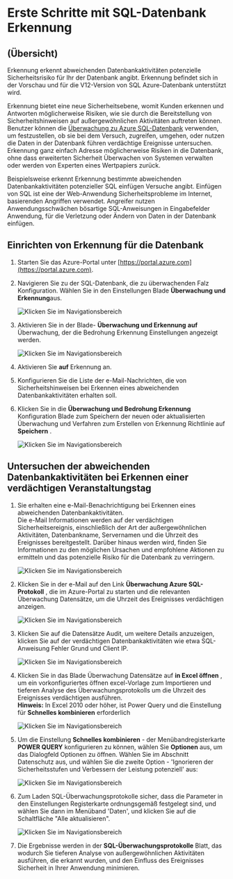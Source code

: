 <properties
   pageTitle="Erste Schritte mit der SQL-Datenbank Erkennung"
   description="Gewusst wie: Erste Schritte mit SQL-Datenbank Erkennung Azure-Portal"
   services="sql-database"
   documentationCenter=""
   authors="ronitr"
   manager="jhubbard"
   editor="v-romcal"/>

<tags
   ms.service="sql-database"
   ms.devlang="NA"
   ms.topic="article"
   ms.tgt_pltfrm="NA"
   ms.workload="data-services"
   ms.date="07/10/2016"
   ms.author="ronmat; ronitr"/>


# <a name="get-started-with-sql-database-threat-detection"></a>Erste Schritte mit SQL-Datenbank Erkennung

## <a name="overview"></a>(Übersicht)

Erkennung erkennt abweichenden Datenbankaktivitäten potenzielle Sicherheitsrisiko für Ihr der Datenbank angibt.  Erkennung befindet sich in der Vorschau und für die V12-Version von SQL Azure-Datenbank unterstützt wird.

Erkennung bietet eine neue Sicherheitsebene, womit Kunden erkennen und Antworten möglicherweise Risiken, wie sie durch die Bereitstellung von Sicherheitshinweisen auf außergewöhnlichen Aktivitäten auftreten können.  Benutzer können die [Überwachung zu Azure SQL-Datenbank](sql-database-auditing-get-started.md) verwenden, um festzustellen, ob sie bei dem Versuch, zugreifen, umgehen, oder nutzen die Daten in der Datenbank führen verdächtige Ereignisse untersuchen.
Erkennung ganz einfach Adresse möglicherweise Risiken in die Datenbank, ohne dass erweiterten Sicherheit Überwachen von Systemen verwalten oder werden von Experten eines Wertpapiers zurück.

Beispielsweise erkennt Erkennung bestimmte abweichenden Datenbankaktivitäten potenzieller SQL einfügen Versuche angibt. Einfügen von SQL ist eine der Web-Anwendung Sicherheitsprobleme im Internet, basierenden Angriffen verwendet. Angreifer nutzen Anwendungsschwächen bösartige SQL-Anweisungen in Eingabefelder Anwendung, für die Verletzung oder Ändern von Daten in der Datenbank einfügen.


## <a name="set-up-threat-detection-for-your-database"></a>Einrichten von Erkennung für die Datenbank

1. Starten Sie das Azure-Portal unter [https://portal.azure.com](https://portal.azure.com).

2. Navigieren Sie zu der SQL-Datenbank, die zu überwachenden Falz Konfiguration. Wählen Sie in den Einstellungen Blade **Überwachung und Erkennung**aus.

    ![Klicken Sie im Navigationsbereich][1]

3. Aktivieren Sie in der Blade- **Überwachung und Erkennung** **auf** Überwachung, der die Bedrohung Erkennung Einstellungen angezeigt werden.

    ![Klicken Sie im Navigationsbereich][2]

4. Aktivieren Sie **auf** Erkennung an.

5. Konfigurieren Sie die Liste der e-Mail-Nachrichten, die von Sicherheitshinweisen bei Erkennen eines abweichenden Datenbankaktivitäten erhalten soll.

6. Klicken Sie in die **Überwachung und Bedrohung Erkennung** Konfiguration Blade zum Speichern der neuen oder aktualisierten Überwachung und Verfahren zum Erstellen von Erkennung Richtlinie auf **Speichern** .

    ![Klicken Sie im Navigationsbereich][3]


## <a name="explore-anomalous-database-activities-upon-detection-of-a-suspicious-event"></a>Untersuchen der abweichenden Datenbankaktivitäten bei Erkennen einer verdächtigen Veranstaltungstag

1. Sie erhalten eine e-Mail-Benachrichtigung bei Erkennen eines abweichenden Datenbankaktivitäten. <br/>
Die e-Mail Informationen werden auf der verdächtigen Sicherheitsereignis, einschließlich der Art der außergewöhnlichen Aktivitäten, Datenbankname, Servernamen und die Uhrzeit des Ereignisses bereitgestellt. Darüber hinaus werden wird, finden Sie Informationen zu den möglichen Ursachen und empfohlene Aktionen zu ermitteln und das potenzielle Risiko für die Datenbank zu verringern.<br/>

    ![Klicken Sie im Navigationsbereich][4]

2. Klicken Sie in der e-Mail auf den Link **Überwachung Azure SQL-Protokoll** , die im Azure-Portal zu starten und die relevanten Überwachung Datensätze, um die Uhrzeit des Ereignisses verdächtigen anzeigen.

    ![Klicken Sie im Navigationsbereich][5]

3. Klicken Sie auf die Datensätze Audit, um weitere Details anzuzeigen, klicken Sie auf der verdächtigen Datenbankaktivitäten wie etwa SQL-Anweisung Fehler Grund und Client IP.

    ![Klicken Sie im Navigationsbereich][6]

4. Klicken Sie in das Blade Überwachung Datensätze auf **in Excel öffnen** , um ein vorkonfiguriertes öffnen excel-Vorlage zum Importieren und tieferen Analyse des Überwachungsprotokolls um die Uhrzeit des Ereignisses verdächtigen ausführen.<br/>
**Hinweis:** In Excel 2010 oder höher, ist Power Query und die Einstellung für **Schnelles kombinieren** erforderlich

    ![Klicken Sie im Navigationsbereich][7]

5. Um die Einstellung **Schnelles kombinieren** - der Menübandregisterkarte **POWER QUERY** konfigurieren zu können, wählen Sie **Optionen** aus, um das Dialogfeld Optionen zu öffnen. Wählen Sie im Abschnitt Datenschutz aus, und wählen Sie die zweite Option - 'Ignorieren der Sicherheitsstufen und Verbessern der Leistung potenziell' aus:

    ![Klicken Sie im Navigationsbereich][8]

6. Zum Laden SQL-Überwachungsprotokolle sicher, dass die Parameter in den Einstellungen Registerkarte ordnungsgemäß festgelegt sind, und wählen Sie dann im Menüband 'Daten', und klicken Sie auf die Schaltfläche "Alle aktualisieren".

    ![Klicken Sie im Navigationsbereich][9]

7. Die Ergebnisse werden in der **SQL-Überwachungsprotokolle** Blatt, das wodurch Sie tieferen Analyse von außergewöhnlichen Aktivitäten ausführen, die erkannt wurden, und den Einfluss des Ereignisses Sicherheit in Ihrer Anwendung minimieren.


<!--Image references-->
[1]: ./media/sql-database-threat-detection-get-started/1_td_click_on_settings.png
[2]: ./media/sql-database-threat-detection-get-started/2_td_turn_on_auditing.png
[3]: ./media/sql-database-threat-detection-get-started/3_td_turn_on_threat_detection.png
[4]: ./media/sql-database-threat-detection-get-started/4_td_email.png
[5]: ./media/sql-database-threat-detection-get-started/5_td_audit_records.png
[6]: ./media/sql-database-threat-detection-get-started/6_td_audit_record_details.png
[7]: ./media/sql-database-threat-detection-get-started/7_td_audit_records_open_excel.png
[8]: ./media/sql-database-threat-detection-get-started/8_td_excel_fast_combine.png
[9]: ./media/sql-database-threat-detection-get-started/9_td_excel_parameters.png
